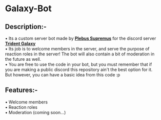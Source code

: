 # Galaxy-Bot

## Description:-
• Its a custom server bot made by **[Plebus Supremus](https://www.youtube.com/channel/UCHM5EplrFlp5DAKL39PT4Sw?view_as=subscriber)** for the discord server **[Trident Galaxy](https://discord.gg/6kTm5aH2fm)** <br>
• Its job is to welcome members in the server, and serve the purpose of reaction roles in the server! The bot will also contain a bit of moderation in the future as well. <br>
• You are free to use the code in your bot, but you must remember that if you are making a public discord this repository ain't the best option for it. But however, you can have a basic idea from this code :p

## Features:-
• Welcome members <br>
• Reaction roles <br>
• Moderation (coming soon...) <br>
